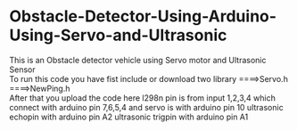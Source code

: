 # Obstacle-Detector-Using-Arduino-Using-Servo-and-Ultrasonic
This is an Obstacle detector vehicle using Servo motor and Ultrasonic Sensor
<br/>
To run this code you have fist include or download two library
====>Servo.h
====>NewPing.h
<br/>
After that you upload the code
here l298n pin is from input 1,2,3,4 which connect with arduino pin 7,6,5,4
and servo is with arduino pin 10
ultrasonic echopin with arduino pin A2
ultrasonic trigpin with arduino pin A1
